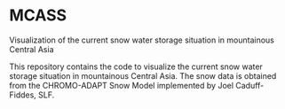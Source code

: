 # MCASS
 Visualization of the current snow water storage situation in mountainous Central Asia

 This repository contains the code to visualize the current snow water storage situation in mountainous Central Asia. The snow data is obtained from the CHROMO-ADAPT Snow Model implemented by Joel Caduff-Fiddes, SLF.


